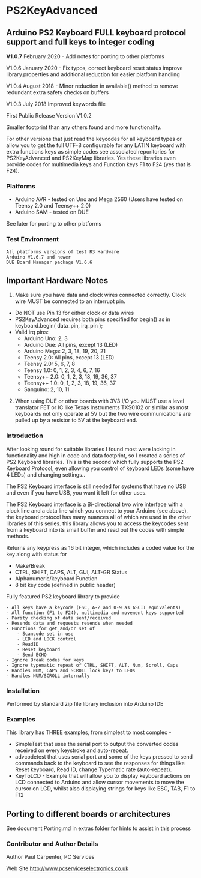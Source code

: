 # PS2KeyAdvanced
## Arduino PS2 Keyboard FULL keyboard protocol support and full keys to integer coding
**V1.0.7** February 2020 - Add notes for porting to other platforms

V1.0.6 January 2020 - Fix typos, correct keyboard reset status improve library.properties 
		   and additional reduction for easier platform handling

V1.0.4 August 2018 - Minor reduction in available() method to remove redundant extra safety checks on buffers

V1.0.3 July 2018 Improved keywords file

First Public Release Version V1.0.2

Smaller footprint than any others found and more functionality.

For other versions that just read the keycodes for all keyboard types or allow you to get the full UTF-8 configurable for any LATIN keyboard with extra functions keys as simple codes see associated reporitories for PS2KeyAdvanced and PS2KeyMap libraries. Yes these libraries even provide codes for multimedia keys and Function keys F1 to F24 (yes that is F24).

### Platforms

-  Arduino AVR - tested on Uno and Mega 2560 (Users have tested on Teensy 2.0 and Teensy++ 2.0)
-  Arduino SAM - tested on DUE

See later for porting to other platforms

### Test Environment

    All platforms versions of test R3 Hardware
    Arduino V1.6.7 and newer
    DUE Board Manager package V1.6.6

## Important Hardware Notes

1. Make sure you have data and clock wires connected correctly. Clock wire MUST be connected to an interrupt pin.

  -  Do NOT use Pin 13 for either clock or data wires
  -  PS2KeyAdvanced requires both pins specified for begin() as in keyboard.begin( data_pin, irq_pin );
  -  Valid irq pins:
      -  Arduino Uno: 2, 3
      -  Arduino Due: All pins, except 13 (LED)
      -  Arduino Mega: 2, 3, 18, 19, 20, 21
      -  Teensy 2.0: All pins, except 13 (LED)
      -  Teensy 2.0: 5, 6, 7, 8
      -  Teensy 1.0: 0, 1, 2, 3, 4, 6, 7, 16
      -  Teensy++ 2.0: 0, 1, 2, 3, 18, 19, 36, 37
      -  Teensy++ 1.0: 0, 1, 2, 3, 18, 19, 36, 37
      -  Sanguino: 2, 10, 11

2. When using DUE or other boards with 3V3 I/O you MUST use a level translator FET or IC like Texas Instruments TXS0102 or similar as most keyboards not only operate at 5V but the two wire communications are pulled up by a resistor to 5V at the keyboard end.

### Introduction
After looking round for suitable libraries I found most were lacking in functionality and high in code and data footprint, so I created a series of PS2 Keyboard libraries. This is the second which fully supports the PS2 Keyboard Protocol, even allowing you control of keyboard LEDs (some have 4 LEDs) and changing settings..

The PS2 Keyboard interface is still needed for systems that have no USB and even if you have USB, you want it left for other uses.

The PS2 Keyboard interface is a Bi-directional two wire interface with a clock line and a data line which you connect to your Arduino (see above), the keyboard protocol has many nuances all of which are used in the other libraries of this series. this library allows you to access the keycodes sent from a keyboard into its small buffer and read out the codes with simple methods.

Returns any keypress as 16 bit integer, which includes a coded value for the key along with status for

   - Make/Break
   - CTRL, SHIFT, CAPS, ALT, GUI, ALT-GR Status
   - Alphanumeric/keyboard Function
   - 8 bit key code (defined in public header)

Fully featured PS2 keyboard library to provide

    - All keys have a keycode (ESC, A-Z and 0-9 as ASCII equivalents)
    - All function (F1 to F24), multimedia and movement keys supported
    - Parity checking of data sent/received
    - Resends data and requests resends when needed
    - Functions for get and/or set of
        - Scancode set in use
        - LED and LOCK control
        - ReadID
        - Reset keyboard
        - Send ECHO
    - Ignore Break codes for keys
    - Ignore typematic repeat of CTRL, SHIFT, ALT, Num, Scroll, Caps
    - Handles NUM, CAPS and SCROLL lock keys to LEDs
    - Handles NUM/SCROLL internally

### Installation
Performed by standard zip file library inclusion into Arduino IDE
### Examples
This library has THREE examples, from simplest to most complec -

  - SimpleTest that uses the serial port to output the converted codes received on every keystroke and auto-repeat.
  - advcodetest that uses serial port and some of the keys pressed to send commands back to the keyboard to see the responses for things like Reset keyboard, Read ID, change Typematic rate (auto-repeat).
  - KeyToLCD - Example that will allow you to display keyboard actions on LCD connected to Arduino and allow cursor movements to move the cursor on LCD, whilst also displaying strings for keys like ESC, TAB, F1 to F12
  
## Porting to different boards or architectures
See document Porting.md in extras folder for hints to assist in this process
### Contributor and Author Details
Author Paul Carpenter, PC Services

Web Site http://www.pcserviceselectronics.co.uk
